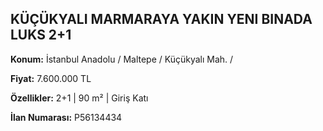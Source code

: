 ## KÜÇÜKYALI MARMARAYA YAKIN YENI BINADA LUKS 2+1

**Konum:** İstanbul Anadolu / Maltepe / Küçükyalı Mah. /

**Fiyat:** 7.600.000 TL

**Özellikler:** 2+1 | 90 m² | Giriş Katı

**İlan Numarası:** P56134434
